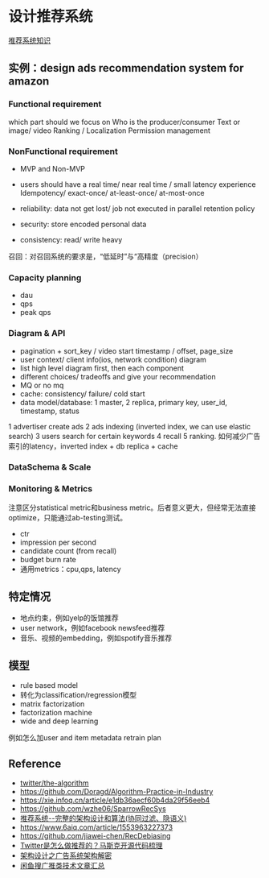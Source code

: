 
# 设计推荐系统
[推荐系统知识](../../02_ml/10_recommendation.md)

## 实例：design ads recommendation system for amazon

### Functional requirement
which part should we focus on
Who is the producer/consumer
Text or image/ video
Ranking / Localization
Permission management

### NonFunctional requirement
- MVP and Non-MVP
- users should have a real time/ near real time / small latency experience Idempotency/ exact-once/ at-least-once/ at-most-once

- reliability: data not get lost/ job not executed in parallel retention policy
- security: store encoded personal data
- consistency: read/ write heavy

召回：对召回系统的要求是，“低延时”与“高精度（precision）


### Capacity planning
- dau
- qps
- peak qps

### Diagram & API
- pagination + sort_key / video start timestamp / offset, page_size
- user context/ client info(ios, network condition) diagram
- list high level diagram first, then each component
- different choices/ tradeoffs and give your recommendation
- MQ or no mq
- cache: consistency/ failure/ cold start
- data model/database: 1 master, 2 replica, primary key, user_id, timestamp, status

1 advertiser create ads
2 ads indexing (inverted index, we can use elastic search)
3 users search for certain keywords
4 recall
5 ranking. 如何减少广告索引的latency，inverted index + db replica + cache

### DataSchema & Scale

### Monitoring & Metrics
注意区分statistical metric和business metric。后者意义更大，但经常无法直接optimize，只能通过ab-testing测试。
- ctr
- impression per second
- candidate count (from recall)
- budget burn rate
- 通用metrics：cpu,qps, latency


## 特定情况
- 地点约束，例如yelp的饭馆推荐
- user network，例如facebook newsfeed推荐
- 音乐、视频的embedding，例如spotify音乐推荐

## 模型
- rule based model
- 转化为classification/regression模型
- matrix factorization
- factorization machine
- wide and deep learning

例如怎么加user and item metadata
retrain plan


## Reference
- [twitter/the-algorithm](https://github.com/twitter/the-algorithm)
- https://github.com/Doragd/Algorithm-Practice-in-Industry
- https://xie.infoq.cn/article/e1db36aecf60b4da29f56eeb4
- https://github.com/wzhe06/SparrowRecSys
- [推荐系统--完整的架构设计和算法(协同过滤、隐语义)](https://zhuanlan.zhihu.com/p/81752025)
- https://www.6aiq.com/article/1553963227373
- https://github.com/jiawei-chen/RecDebiasing
- [Twitter是怎么做推荐的？马斯克开源代码梳理](https://zhuanlan.zhihu.com/p/618667508) 
- [架构设计之广告系统架构解密](https://juejin.cn/post/6988408093587537933)
- [闲鱼搜广推类技术文章汇总](https://zhuanlan.zhihu.com/p/603997107)